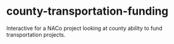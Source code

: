 county-transportation-funding
=============================

Interactive for a NACo project looking at county ability to fund transportation projects.
